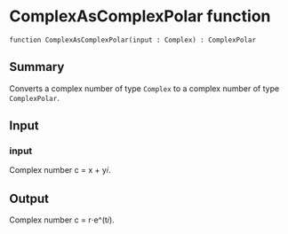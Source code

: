 # ComplexAsComplexPolar function

`function ComplexAsComplexPolar(input : Complex) : ComplexPolar`

## Summary
Converts a complex number of type `Complex` to a complex
number of type `ComplexPolar`.

## Input
### input
Complex number c = x + y𝑖.

## Output
Complex number c = r⋅e^(t𝑖).
